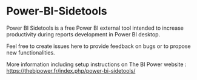 # Power-BI-Sidetools
Power BI Sidetools is a free Power BI external tool intended to increase productivity during reports development in Power BI desktop. 

Feel free to create issues here to provide feedback on bugs or to propose new functionalities.

More information including setup instructions on The BI Power website :  https://thebipower.fr/index.php/power-bi-sidetools/
